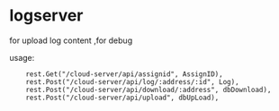 # logserver
for upload log content ,for debug

usage:

		rest.Get("/cloud-server/api/assignid", AssignID),
		rest.Post("/cloud-server/api/log/:address/:id", Log),
		rest.Post("/cloud-server/api/download/:address", dbDownload),
		rest.Post("/cloud-server/api/upload", dbUpLoad),